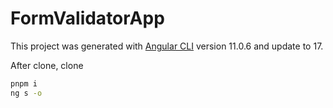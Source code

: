 # FormValidatorApp

This project was generated with [Angular CLI](https://github.com/angular/angular-cli) version 11.0.6 and update to 17.

After clone, clone

```bash
pnpm i
ng s -o
```
